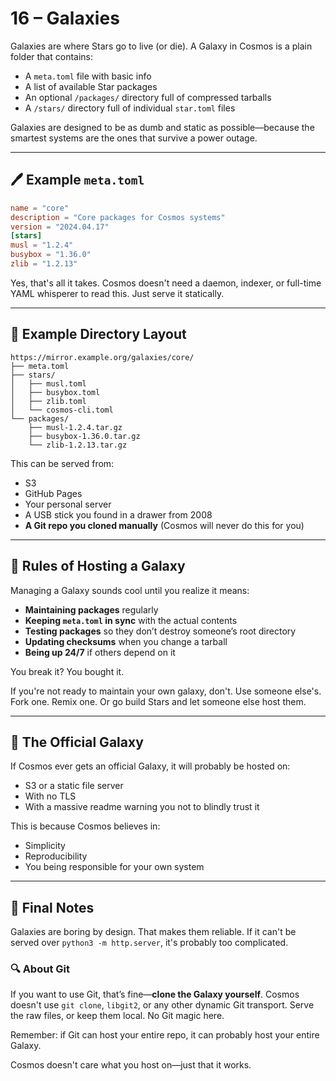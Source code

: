 # 16 – Galaxies

Galaxies are where Stars go to live (or die). A Galaxy in Cosmos is a plain folder that contains:

- A `meta.toml` file with basic info
- A list of available Star packages
- An optional `/packages/` directory full of compressed tarballs
- A `/stars/` directory full of individual `star.toml` files

Galaxies are designed to be as dumb and static as possible—because the smartest systems are the ones that survive a power outage.

---

## 🖊️ Example `meta.toml`
```toml
name = "core"
description = "Core packages for Cosmos systems"
version = "2024.04.17"
[stars]
musl = "1.2.4"
busybox = "1.36.0"
zlib = "1.2.13"
```

Yes, that's all it takes. Cosmos doesn't need a daemon, indexer, or full-time YAML whisperer to read this. Just serve it statically.

---

## 🔀 Example Directory Layout
```
https://mirror.example.org/galaxies/core/
├── meta.toml
├── stars/
│   ├── musl.toml
│   ├── busybox.toml
│   ├── zlib.toml
│   └── cosmos-cli.toml
└── packages/
    ├── musl-1.2.4.tar.gz
    ├── busybox-1.36.0.tar.gz
    └── zlib-1.2.13.tar.gz
```

This can be served from:

- S3
- GitHub Pages
- Your personal server
- A USB stick you found in a drawer from 2008
- **A Git repo you cloned manually** (Cosmos will never do this for you)

---

## 🚫 Rules of Hosting a Galaxy
Managing a Galaxy sounds cool until you realize it means:

- **Maintaining packages** regularly
- **Keeping `meta.toml` in sync** with the actual contents
- **Testing packages** so they don’t destroy someone’s root directory
- **Updating checksums** when you change a tarball
- **Being up 24/7** if others depend on it

You break it? You bought it.

If you're not ready to maintain your own galaxy, don't. Use someone else's. Fork one. Remix one. Or go build Stars and let someone else host them.

---

## 🌌 The Official Galaxy
If Cosmos ever gets an official Galaxy, it will probably be hosted on:

- S3 or a static file server
- With no TLS
- With a massive readme warning you not to blindly trust it

This is because Cosmos believes in:

- Simplicity
- Reproducibility
- You being responsible for your own system

---

## 🌊 Final Notes
Galaxies are boring by design. That makes them reliable. If it can't be served over `python3 -m http.server`, it's probably too complicated.

### 🔍 About Git
If you want to use Git, that’s fine—**clone the Galaxy yourself**. Cosmos doesn't use `git clone`, `libgit2`, or any other dynamic Git transport. Serve the raw files, or keep them local. No Git magic here.

Remember: if Git can host your entire repo, it can probably host your entire Galaxy.

Cosmos doesn't care what you host on—just that it works.
